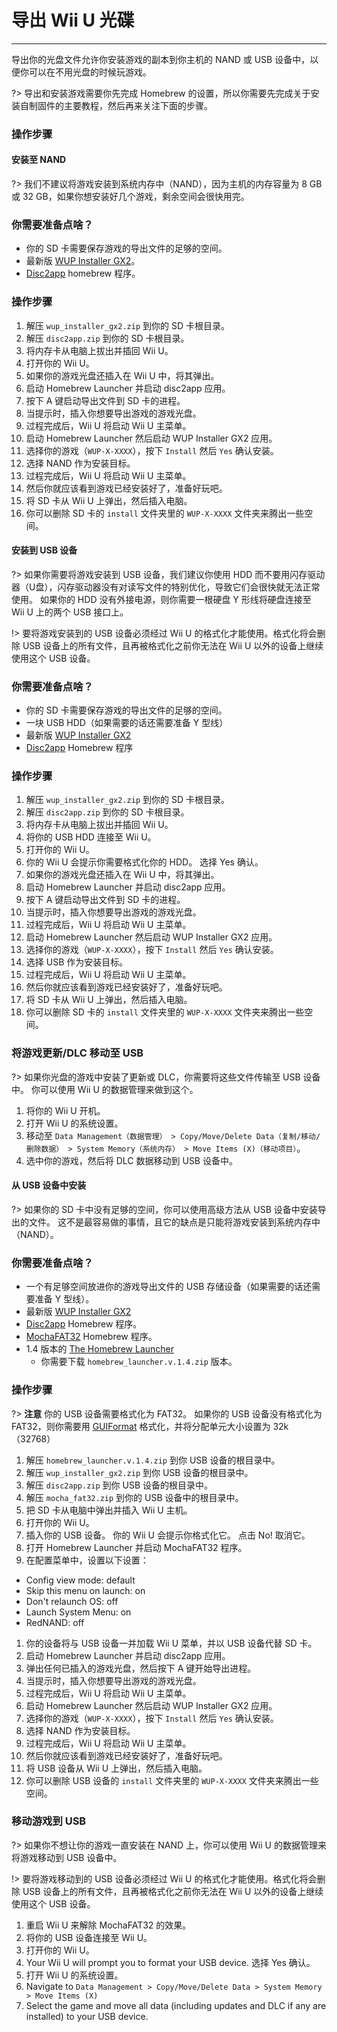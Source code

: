 # 导出 Wii U 光碟
---
导出你的光盘文件允许你安装游戏的副本到你主机的 NAND 或 USB 设备中，以便你可以在不用光盘的时候玩游戏。

?> 导出和安装游戏需要你先完成 Homebrew 的设置，所以你需要先完成关于安装自制固件的主要教程，然后再来关注下面的步骤。

### 操作步骤

<!-- tabs:start -->

#### **安装至 NAND**

?> 我们不建议将游戏安装到系统内存中（NAND），因为主机的内存容量为 8 GB 或 32 GB，如果你想安装好几个游戏，剩余空间会很快用完。

### 你需要准备点啥？

- 你的 SD 卡需要保存游戏的导出文件的足够的空间。
- 最新版 [WUP Installer GX2](http://wiiubru.com/appstore/zips/wup_installer_gx2.zip)。
- [Disc2app](http://www.wiiubru.com/appstore/zips/disc2app.zip) homebrew 程序。

### 操作步骤

1. 解压 `wup_installer_gx2.zip` 到你的 SD 卡根目录。
1. 解压 `disc2app.zip` 到你的 SD 卡根目录。
1. 将内存卡从电脑上拔出并插回 Wii U。
1. 打开你的 Wii U。
1. 如果你的游戏光盘还插入在 Wii U 中，将其弹出。
1. 启动 Homebrew Launcher 并启动 disc2app 应用。
1. 按下 A 键启动导出文件到 SD 卡的进程。
1. 当提示时，插入你想要导出游戏的游戏光盘。
1. 过程完成后，Wii U 将启动 Wii U 主菜单。
1. 启动 Homebrew Launcher 然后启动 WUP Installer GX2 应用。
1. 选择你的游戏（`WUP-X-XXXX`），按下 `Install` 然后 `Yes` 确认安装。
1. 选择 NAND 作为安装目标。
1. 过程完成后，Wii U 将启动 Wii U 主菜单。
1. 然后你就应该看到游戏已经安装好了，准备好玩吧。
1. 将 SD 卡从 Wii U 上弹出，然后插入电脑。
1. 你可以删除 SD 卡的 `install` 文件夹里的 `WUP-X-XXXX` 文件夹来腾出一些空间。

#### **安装到 USB 设备**

?> 如果你需要将游戏安装到 USB 设备，我们建议你使用 HDD 而不要用闪存驱动器（U盘），闪存驱动器没有对读写文件的特别优化，导致它们会很快就无法正常使用。 如果你的 HDD 没有外接电源，则你需要一根硬盘 Y 形线将硬盘连接至 Wii U 上的两个 USB 接口上。

!> 要将游戏安装到的 USB 设备必须经过 Wii U 的格式化才能使用。格式化将会删除 USB 设备上的所有文件，且再被格式化之前你无法在 Wii U 以外的设备上继续使用这个 USB 设备。

### 你需要准备点啥？

- 你的 SD 卡需要保存游戏的导出文件的足够的空间。
- 一块 USB HDD（如果需要的话还需要准备 Y 型线）
- 最新版 [WUP Installer GX2](http://wiiubru.com/appstore/zips/wup_installer_gx2.zip)
- [Disc2app](http://www.wiiubru.com/appstore/zips/disc2app.zip) Homebrew 程序

### 操作步骤

1. 解压 `wup_installer_gx2.zip` 到你的 SD 卡根目录。
1. 解压 `disc2app.zip` 到你的 SD 卡根目录。
1. 将内存卡从电脑上拔出并插回 Wii U。
1. 将你的 USB HDD 连接至 Wii U。
1. 打开你的 Wii U。
1. 你的 Wii U 会提示你需要格式化你的 HDD。 选择 Yes 确认。
1. 如果你的游戏光盘还插入在 Wii U 中，将其弹出。
1. 启动 Homebrew Launcher 并启动 disc2app 应用。
1. 按下 A 键启动导出文件到 SD 卡的进程。
1. 当提示时，插入你想要导出游戏的游戏光盘。
1. 过程完成后，Wii U 将启动 Wii U 主菜单。
1. 启动 Homebrew Launcher 然后启动 WUP Installer GX2 应用。
1. 选择你的游戏（`WUP-X-XXXX`），按下 `Install` 然后 `Yes` 确认安装。
1. 选择 USB 作为安装目标。
1. 过程完成后，Wii U 将启动 Wii U 主菜单。
1. 然后你就应该看到游戏已经安装好了，准备好玩吧。
1. 将 SD 卡从 Wii U 上弹出，然后插入电脑。
1. 你可以删除 SD 卡的 `install` 文件夹里的 `WUP-X-XXXX` 文件夹来腾出一些空间。

### 将游戏更新/DLC 移动至 USB

?> 如果你光盘的游戏中安装了更新或 DLC，你需要将这些文件传输至 USB 设备中。 你可以使用 Wii U 的数据管理来做到这个。

1. 将你的 Wii U 开机。
1. 打开 Wii U 的系统设置。
1. 移动至 `Data Management（数据管理） > Copy/Move/Delete Data（复制/移动/删除数据） > System Memory（系统内存） > Move Items (X)（移动项目）`。
1. 选中你的游戏，然后将 DLC 数据移动到 USB 设备中。

#### **从 USB 设备中安装**

?> 如果你的 SD 卡中没有足够的空间，你可以使用高级方法从 USB 设备中安装导出的文件。 这不是最容易做的事情，且它的缺点是只能将游戏安装到系统内存中（NAND）。

### 你需要准备点啥？
- 一个有足够空间放进你的游戏导出文件的 USB 存储设备（如果需要的话还需要准备 Y 型线）。
- 最新版 [WUP Installer GX2](http://wiiubru.com/appstore/zips/wup_installer_gx2.zip)
- [Disc2app](http://www.wiiubru.com/appstore/zips/disc2app.zip) Homebrew 程序。
- [MochaFAT32](https://www.wiiubru.com/appstore/zips/mocha_fat32.zip) Homebrew 程序。
- 1.4 版本的 [The Homebrew Launcher](https://github.com/dimok789/homebrew_launcher/releases/tag/1.4)
  - 你需要下载 `homebrew_launcher.v.1.4.zip` 版本。

### 操作步骤

?> **注意** 你的 USB 设备需要格式化为 FAT32。 如果你的 USB 设备没有格式化为 FAT32，则你需要用 [GUIFormat](http://www.ridgecrop.demon.co.uk/index.htm?guiformat.htm) 格式化，并将分配单元大小设置为 32k（32768）

1. 解压 `homebrew_launcher.v.1.4.zip` 到你 USB 设备的根目录中。
1. 解压 `wup_installer_gx2.zip` 到你 USB 设备的根目录中。
1. 解压 `disc2app.zip` 到你 USB 设备的根目录中。
1. 解压 `mocha_fat32.zip` 到你的 USB 设备中的根目录中。
1. 把 SD 卡从电脑中弹出并插入 Wii U 主机。
1. 打开你的 Wii U。
1. 插入你的 USB 设备。 你的 Wii U 会提示你格式化它。 点击 No! 取消它。
1. 打开 Homebrew Launcher 并启动 MochaFAT32 程序。
1. 在配置菜单中，设置以下设置：
  - Config view mode: default
  - Skip this menu on launch: on
  - Don't relaunch OS: off
  - Launch System Menu: on
  - RedNAND: off
1. 你的设备将与 USB 设备一并加载 Wii U 菜单，并以 USB 设备代替 SD 卡。
1. 启动 Homebrew Launcher 并启动 disc2app 应用。
1. 弹出任何已插入的游戏光盘，然后按下 A 键开始导出进程。
1. 当提示时，插入你想要导出游戏的游戏光盘。
1. 过程完成后，Wii U 将启动 Wii U 主菜单。
1. 启动 Homebrew Launcher 然后启动 WUP Installer GX2 应用。
1. 选择你的游戏（`WUP-X-XXXX`），按下 `Install` 然后 `Yes` 确认安装。
1. 选择 NAND 作为安装目标。
1. 过程完成后，Wii U 将启动 Wii U 主菜单。
1. 然后你就应该看到游戏已经安装好了，准备好玩吧。
1. 将 USB 设备从 Wii U 上弹出，然后插入电脑。
2. 你可以删除 USB 设备的 `install` 文件夹里的 `WUP-X-XXXX` 文件夹来腾出一些空间。

### 移动游戏到 USB

?> 如果你不想让你的游戏一直安装在 NAND 上，你可以使用 Wii U 的数据管理来将游戏移动到 USB 设备中。

!> 要将游戏移动到的 USB 设备必须经过 Wii U 的格式化才能使用。格式化将会删除 USB 设备上的所有文件，且再被格式化之前你无法在 Wii U 以外的设备上继续使用这个 USB 设备。

1. 重启 Wii U 来解除 MochaFAT32 的效果。
1. 将你的 USB 设备连接至 Wii U。
1. 打开你的 Wii U。
1. Your Wii U will prompt you to format your USB device. 选择 Yes 确认。
1. 打开 Wii U 的系统设置。
1. Navigate to `Data Management > Copy/Move/Delete Data > System Memory > Move Items (X)`
1. Select the game and move all data (including updates and DLC if any are installed) to your USB device.

<!-- tabs:end -->
